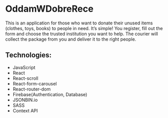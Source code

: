 # OddamWDobreRece

This is an application for those who want to donate their unused items (clothes, toys, books) to people in need. It’s simple! You register, fill out the form and choose the trusted institution you want to help. The courier will collect the package from you and deliver it to the right people.


## Technologies:

- JavaScript
- React
- React-scroll
- React-form-carousel
- React-router-dom
- Firebase(Authentication, Database)
- JSONBIN.io
- SASS
- Context API
